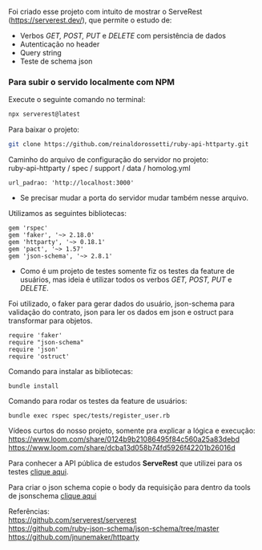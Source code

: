 Foi criado esse projeto com intuito de mostrar o ServeRest (https://serverest.dev/), que permite o estudo de:

- Verbos *GET, POST, PUT* e *DELETE* com persistência de dados
- Autenticação no header
- Query string
- Teste de schema json


### Para subir o servido localmente com NPM

Execute o seguinte comando no terminal:  

```sh
npx serverest@latest
```

Para baixar o projeto:
```sh
git clone https://github.com/reinaldorossetti/ruby-api-httparty.git
```
Caminho do arquivo de configuração do servidor no projeto:  
ruby-api-httparty / spec / support / data / homolog.yml  
```
url_padrao: 'http://localhost:3000'
```
* Se precisar mudar a porta do servidor mudar também nesse arquivo.  

Utilizamos as seguintes bibliotecas:  
```
gem 'rspec'
gem 'faker', '~> 2.18.0'
gem 'httparty', '~> 0.18.1'
gem 'pact', '~> 1.57'
gem 'json-schema', '~> 2.8.1'
```

- Como é um projeto de testes somente fiz os testes da feature de usuários, mas ideia é utilizar todos os verbos *GET, POST, PUT* e *DELETE*.  

Foi utilizado, o faker para gerar dados do usuário, json-schema para validação do contrato, json para ler os dados em json e ostruct para transformar para objetos.  
```
require 'faker'
require "json-schema"
require 'json'
require 'ostruct'
```

Comando para instalar as bibliotecas:
```
bundle install
```

Comando para rodar os testes da feature de usuários:
```
bundle exec rspec spec/tests/register_user.rb
```

Vídeos curtos do nosso projeto, somente pra explicar a lógica e execução:
https://www.loom.com/share/0124b9b21086495f84c560a25a83debd
https://www.loom.com/share/dcba13d058b74fd5926f42201b26016d


Para conhecer a API pública de estudos **ServeRest** que utilizei para os testes [clique aqui](https://serverest.dev/).

Para criar o json schema copie o body da requisição para dentro da tools de jsonschema [clique aqui](https://www.jsonschema.net/home)

Referências:  
https://github.com/serverest/serverest  
https://github.com/ruby-json-schema/json-schema/tree/master  
https://github.com/jnunemaker/httparty  
